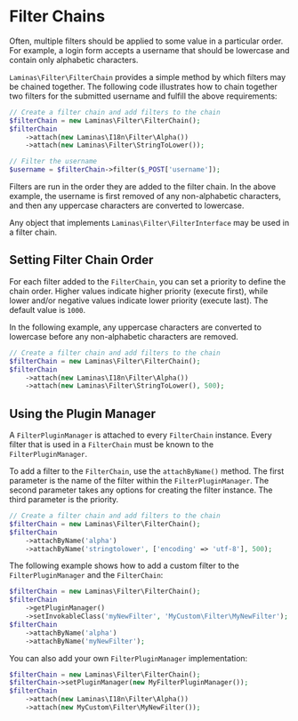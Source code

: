 # Filter Chains

Often, multiple filters should be applied to some value in a particular order.
For example, a login form accepts a username that should be lowercase and
contain only alphabetic characters.

`Laminas\Filter\FilterChain` provides a simple method by which filters may be
chained together. The following code illustrates how to chain together two
filters for the submitted username and fulfill the above requirements:

```php
// Create a filter chain and add filters to the chain
$filterChain = new Laminas\Filter\FilterChain();
$filterChain
    ->attach(new Laminas\I18n\Filter\Alpha())
    ->attach(new Laminas\Filter\StringToLower());

// Filter the username
$username = $filterChain->filter($_POST['username']);
```

Filters are run in the order they are added to the filter chain. In the above
example, the username is first removed of any non-alphabetic characters, and
then any uppercase characters are converted to lowercase.

Any object that implements `Laminas\Filter\FilterInterface` may be used in a
filter chain.

## Setting Filter Chain Order

For each filter added to the `FilterChain`, you can set a priority to define
the chain order. Higher values indicate higher priority (execute first), while
lower and/or negative values indicate lower priority (execute last). The default value is `1000`.

In the following example, any uppercase characters are converted to lowercase
before any non-alphabetic characters are removed.

```php
// Create a filter chain and add filters to the chain
$filterChain = new Laminas\Filter\FilterChain();
$filterChain
    ->attach(new Laminas\I18n\Filter\Alpha())
    ->attach(new Laminas\Filter\StringToLower(), 500);
```

## Using the Plugin Manager

A `FilterPluginManager` is attached to every `FilterChain` instance. Every filter
that is used in a `FilterChain` must be known to the `FilterPluginManager`.

To add a filter to the `FilterChain`, use the `attachByName()` method. The
first parameter is the name of the filter within the `FilterPluginManager`. The
second parameter takes any options for creating the filter instance. The third
parameter is the priority.

```php
// Create a filter chain and add filters to the chain
$filterChain = new Laminas\Filter\FilterChain();
$filterChain
    ->attachByName('alpha')
    ->attachByName('stringtolower', ['encoding' => 'utf-8'], 500);
```

The following example shows how to add a custom filter to the `FilterPluginManager` and the
`FilterChain`:

```php
$filterChain = new Laminas\Filter\FilterChain();
$filterChain
    ->getPluginManager()
    ->setInvokableClass('myNewFilter', 'MyCustom\Filter\MyNewFilter');
$filterChain
    ->attachByName('alpha')
    ->attachByName('myNewFilter');
```

You can also add your own `FilterPluginManager` implementation:

```php
$filterChain = new Laminas\Filter\FilterChain();
$filterChain->setPluginManager(new MyFilterPluginManager());
$filterChain
    ->attach(new Laminas\I18n\Filter\Alpha())
    ->attach(new MyCustom\Filter\MyNewFilter());
```
